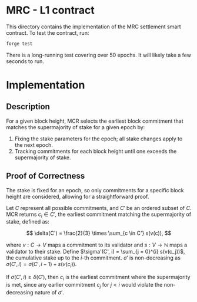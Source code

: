 # MRC - L1 contract

This directory contains the implementation of the MRC settlement smart contract. To test the contract, run:

```bash
forge test
```

There is a long-running test covering over 50 epochs. It will likely take a few seconds to run.

# Implementation 
## Description
For a given block height, MCR selects the earliest block commitment that matches the supermajority of stake for a given epoch by:
1. Fixing the stake parameters for the epoch; all stake changes apply to the next epoch.
2. Tracking commitments for each block height until one exceeds the supermajority of stake.

## Proof of Correctness
The stake is fixed for an epoch, so only commitments for a specific block height are considered, allowing for a straightforward proof.

Let $C$ represent all possible commitments, and $C'$ be an ordered subset of $C$. MCR returns $c_i \in C'$, the earliest commitment matching the supermajority of stake, defined as:

$$
\delta(C') = \frac{2}{3} \times \sum_{c \in C'} s(v(c)),
$$

where $v: C \to V$ maps a commitment to its validator and $s: V \to \mathbb{N}$ maps a validator to their stake. Define $\sigma'(C', i) = \sum_{j = 0}^{i} s(v(c_j))$, the cumulative stake up to the $i$-th commitment. $\sigma'$ is non-decreasing as $\sigma(C', i) = \sigma(C', i - 1) + s(v(c_i))$.

If $\sigma(C', i) \geq \delta(C')$, then $c_i$ is the earliest commitment where the supermajority is met, since any earlier commitment $c_j$ for $j < i$ would violate the non-decreasing nature of $\sigma'$.
